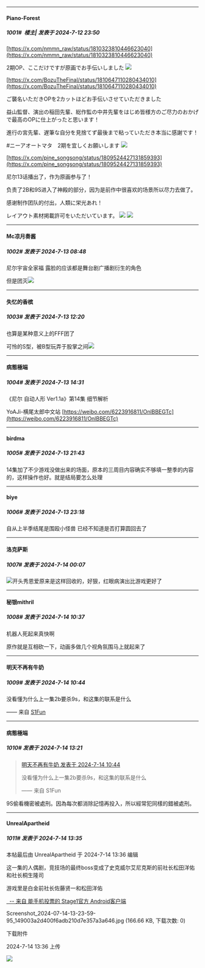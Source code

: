 ﻿
*****

####  Piano-Forest  
##### 1001#         楼主| 发表于 2024-7-12 23:50

[https://x.com/nmmn_raw/status/1810323810446623040](https://x.com/nmmn_raw/status/1810323810446623040)

2期OP、ここだけですが原画でお手伝いしました
<img src="https://p.sda1.dev/18/1a06c8a8c32cc605886023b79ef676e5/SaveTwitter.Net_1810323449342291968_720p_.gif" referrerpolicy="no-referrer">

[https://x.com/BozuTheFinal/status/1810647110280434010](https://x.com/BozuTheFinal/status/1810647110280434010)

ご襲名いただきOPを2カットほどお手伝いさせていただきました

益山監督、演出の稲田先輩、総作監の中井先輩をはじめ皆様方のご尽力のおかげで最高のOPに仕上がったと思います！

進行の宮先輩、遅筆な自分を見捨てず最後まで粘っていただき本当に感謝です！

#ニーアオートマタ　2期を宜しくお願いします
<img src="https://p.sda1.dev/18/cdbd5a519c3239ff3eb8c8efb3896e68/SaveTwitter.Net_1810647020123885568_720p_.gif" referrerpolicy="no-referrer">

[https://x.com/pine_songsong/status/1809524427131859393](https://x.com/pine_songsong/status/1809524427131859393)

尼尔13话播出了，作为原画参与了！

负责了2B和9S进入了神殿的部分，因为是前作中很喜欢的场景所以尽力去做了。

感谢制作团队的付出，人類に栄光あれ！

レイアウト素材掲載許可をいただいています。
<img src="https://p.sda1.dev/18/b9cb18207fd1ec3347624d1c4a1ab925/20240712_234346.jpg" referrerpolicy="no-referrer">
<img src="https://p.sda1.dev/18/b5461fe29dd7faa027fe11f11f8cff5e/20240712_234347.jpg" referrerpolicy="no-referrer">


*****

####  Mc凉月奏酱  
##### 1002#       发表于 2024-7-13 08:48

尼尔宇宙全家福 露脸的应该都是舞台剧广播剧衍生的角色 

但是团灭<img src="https://static.saraba1st.com/image/smiley/face2017/067.png" referrerpolicy="no-referrer">


*****

####  失忆的香槟  
##### 1003#       发表于 2024-7-13 12:20

也算是某种意义上的FFF团了

可怜的S型，被B型玩弄于股掌之间<img src="https://static.saraba1st.com/image/smiley/face2017/067.png" referrerpolicy="no-referrer">


*****

####  病態極端  
##### 1004#       发表于 2024-7-13 14:31

 《尼尔 自动人形 Ver1.1a》第14集 细节解析

YoAJi-横尾太郎中文站
[https://weibo.com/6223916811/OnlBBEGTc](https://weibo.com/6223916811/OnlBBEGTc)


*****

####  birdma  
##### 1005#       发表于 2024-7-13 21:43

14集加了不少游戏没做出来的场面，原本的三周目内容确实不够填一整季的内容的，这样操作也好。就是结局要怎么处理


*****

####  biye  
##### 1006#       发表于 2024-7-13 23:18

自从上半季结尾是围殴小怪兽 已经不知道是否打算圆回去了 


*****

####  洛克萨斯  
##### 1007#       发表于 2024-7-14 00:07

<img src="https://static.saraba1st.com/image/smiley/face2017/067.png" referrerpolicy="no-referrer">开头秀恩爱原来是这样回收的，好狠，红眼病演出比游戏更好了


*****

####  秘银mithril  
##### 1008#       发表于 2024-7-14 10:37

机器人死起来真快啊

原作就是互相砍一下，动画多做几个视角氛围马上就起来了


*****

####  明天不再有牛奶  
##### 1009#       发表于 2024-7-14 10:44

没看懂为什么上一集2b要杀9s，和这集的联系是什么

—— 来自 [S1Fun](https://s1fun.koalcat.com)


*****

####  病態極端  
##### 1010#       发表于 2024-7-14 13:21

<blockquote><a href="httphttps://bbs.saraba1st.com/2b/forum.php?mod=redirect&amp;goto=findpost&amp;pid=65579349&amp;ptid=2050724" target="_blank">明天不再有牛奶 发表于 2024-7-14 10:44</a>

没看懂为什么上一集2b要杀9s，和这集的联系是什么

—— 来自 S1Fun</blockquote>
9S偷看機密被處刑。因為每次都消除記憶再投入，所以經常犯同樣的錯被處刑。


*****

####  UnrealApartheid  
##### 1011#       发表于 2024-7-14 13:35

 本帖最后由 UnrealApartheid 于 2024-7-14 13:36 编辑 

这一集的人偶剧，竞技场的最终boss变成了史克威尔艾尼克斯的前社长松田洋佑和社长桐生隆司

游戏里是白金前社长佐藤贤一和松田洋佑

[  -- 来自 能手机投票的 Stage1官方 Android客户端](https://www.coolapk.com/apk/140634)

Screenshot_2024-07-14-13-23-59-95_149003a2d400f6adb210d7e357a3a646.jpg
(166.66 KB, 下载次数: 0)

下载附件

2024-7-14 13:36 上传

<img src="https://img.saraba1st.com/forum/202407/14/133649cdnp23wrlzpz4zk2.jpg" referrerpolicy="no-referrer">

